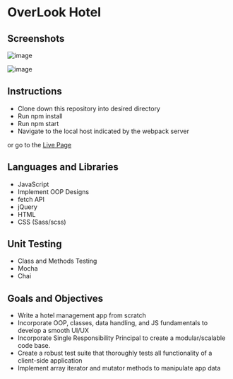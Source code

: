 # OverLook Hotel

## Screenshots

![image](https://user-images.githubusercontent.com/50842455/65120208-7f9a5800-d9aa-11e9-8dce-a7f2e0ae4937.png)

![image](https://user-images.githubusercontent.com/50842455/65119926-17e40d00-d9aa-11e9-9739-c008408d6885.png)

## Instructions

- Clone down this repository into desired directory
- Run npm install
- Run npm start
- Navigate to the local host indicated by the webpack server

or go to the <a href="https://chrisdbasham317.github.io/overlook/">Live Page</a>

## Languages and Libraries

- JavaScript
- Implement OOP Designs
- fetch API
- jQuery
- HTML
- CSS (Sass/scss)

## Unit Testing

- Class and Methods Testing
- Mocha
- Chai

## Goals and Objectives

- Write a hotel management app from scratch
- Incorporate OOP, classes, data handling, and JS fundamentals to develop a smooth UI/UX
- Incorporate Single Responsibility Principal to create a modular/scalable code base.
- Create a robust test suite that thoroughly tests all functionality of a client-side application
- Implement array iterator and mutator methods to manipulate app data
